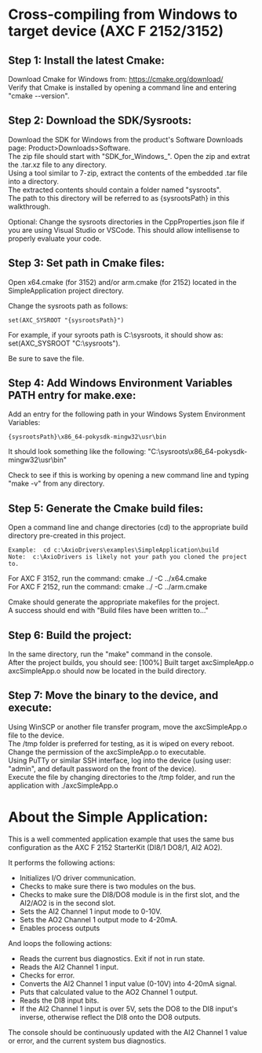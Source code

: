 
# Cross-compiling from Windows to target device (AXC F 2152/3152)

## Step 1:  Install the latest Cmake:

Download Cmake for Windows from: https://cmake.org/download/  
Verify that Cmake is installed by opening a command line and entering "cmake --version".

## Step 2:  Download the SDK/Sysroots:

Download the SDK for Windows from the product's Software Downloads page:  Product>Downloads>Software.  
The zip file should start with "SDK_for_Windows_".  Open the zip and extrat the .tar.xz file to any directory.    
Using a tool similar to 7-zip, extract the contents of the embedded .tar file into a directory.  
The extracted contents should contain a folder named "sysroots".   
The path to this directory will be referred to as {sysrootsPath} in this walkthrough.  

Optional:  Change the sysroots directories in the CppProperties.json file if you are using Visual Studio or VSCode.  This should allow intellisense to properly evaluate your code.  

## Step 3: Set path in Cmake files:

Open x64.cmake (for 3152) and/or arm.cmake (for 2152) located in the SimpleApplication project directory.  
  
Change the sysroots path as follows:  
  
	set(AXC_SYSROOT "{sysrootsPath}")  
	
  
For example, if your syroots path is C:\sysroots, it should show as:  set(AXC_SYSROOT "C:\sysroots").  
  
Be sure to save the file.  

## Step 4: Add Windows Environment Variables PATH entry for make.exe:

Add an entry for the following path in your Windows System Environment Variables:  
  
	{sysrootsPath}\x86_64-pokysdk-mingw32\usr\bin  
  
It should look something like the following:  "C:\sysroots\x86_64-pokysdk-mingw32\usr\bin"  
  
Check to see if this is working by opening a new command line and typing "make -v" from any directory.  

## Step 5: Generate the Cmake build files:

Open a command line and change directories (cd) to the appropriate build directory pre-created in this project.  
  
	Example:  cd c:\AxioDrivers\examples\SimpleApplication\build  
	Note:  c:\AxioDrivers is likely not your path you cloned the project to.  
  
For AXC F 3152, run the command:  cmake ../ -C ../x64.cmake  
For AXC F 2152, run the command:  cmake ../ -C ../arm.cmake  
  
Cmake should generate the appropriate makefiles for the project.  
A success should end with "Build files have been written to..."  

## Step 6: Build the project:

In the same directory, run the "make" command in the console.  
After the project builds, you should see: [100%] Built target axcSimpleApp.o  
axcSimpleApp.o should now be located in the build directory.  

## Step 7:  Move the binary to the device, and execute:

Using WinSCP or another file transfer program, move the axcSimpleApp.o file to the device.  
The /tmp folder is preferred for testing, as it is wiped on every reboot.  
Change the permission of the axcSimpleApp.o to executable.  
Using PuTTy or similar SSH interface, log into the device (using user: "admin", and default password on the front of the device).  
Execute the file by changing directories to the /tmp folder, and run the application with ./axcSimpleApp.o  

# About the Simple Application:

This is a well commented application example that uses the same bus configuration as the AXC F 2152 StarterKit (DI8/1 DO8/1, AI2 AO2).  

It performs the following actions:

* Initializes I/O driver communication.
* Checks to make sure there is two modules on the bus.
* Checks to make sure the DI8/DO8 module is in the first slot, and the AI2/AO2 is in the second slot.
* Sets the AI2 Channel 1 input mode to 0-10V.
* Sets the AO2 Channel 1 output mode to 4-20mA.
* Enables process outputs

And loops the following actions:

* Reads the current bus diagnostics. Exit if not in run state.
* Reads the AI2 Channel 1 input.
* Checks for error.
* Converts the AI2 Channel 1 input value (0-10V) into 4-20mA signal.
* Puts that calculated value to the AO2 Channel 1 output.
* Reads the DI8 input bits.
* If the AI2 Channel 1 input is over 5V, sets the DO8 to the DI8 input's inverse, otherwise reflect the DI8 onto the DO8 outputs.

The console should be continuously updated with the AI2 Channel 1 value or error, and the current system bus diagnostics.
